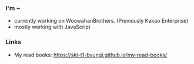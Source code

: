 ### I'm ~
- currently working on WoowahanBrothers. (Previously Kakao Enterprise)
- mostly working with JavaScript

### Links
- My read books: https://skt-t1-byungi.github.io/my-read-books/
